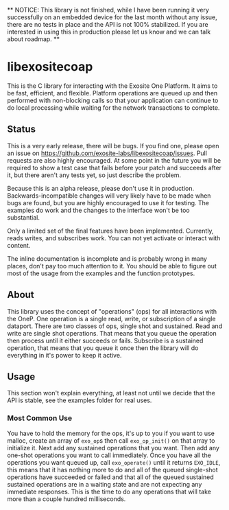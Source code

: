 ** NOTICE: This library is not finished, while I have been running it very
successfully on an embedded device for the last month without any issue, there
are no tests in place and the API is not 100% stabilized. If you are interested
in using this in production please let us know and we can talk about roadmap. **

# libexositecoap

This is the C library for interacting with the Exosite One Platform. It aims to
be fast, efficient, and flexible. Platform operations are queued up and then
performed with non-blocking calls so that your application can continue to do
local processing while waiting for the network transactions to complete.

## Status

This is a very early release, there will be bugs. If you find one, please open
an issue on https://github.com/exosite-labs/libexositecoap/issues. Pull requests
are also highly encouraged. At some point in the future you will be required to
show a test case that fails before your patch and succeeds after it, but there
aren't any tests yet, so just describe the problem.

Because this is an alpha release, please don't use it in production.
Backwards-incompatible changes will very likely have to be made when bugs are
found, but you are highly encouraged to use it for testing. The examples do
work and the changes to the interface won't be too substantial.

Only a limited set of the final features have been implemented. Currently, reads
writes, and subscribes work. You can not yet activate or interact with content.

The inline documentation is incomplete and is probably wrong in many places,
don't pay too much attention to it. You should be able to figure out most of the
usage from the examples and the function prototypes.

## About

This library uses the concept of "operations" (ops) for all interactions with
the OneP. One operation is a single read, write, or subscription of a single
dataport. There are two classes of ops, single shot and sustained. Read and
write are single shot operations. That means that you queue the operation then
process until it either succeeds or fails. Subscribe is a sustained operation,
that means that you queue it once then the library will do everything in it's
power to keep it active.

## Usage

This section won't explain everything, at least not until we decide that the API
is stable, see the examples folder for real uses.

### Most Common Use

You have to hold the memory for the ops, it's up to you if you want to use
malloc, create an array of `exo_op`s then call `exo_op_init()` on that array to
initialize it. Next add any sustained operations that you want. Then add any
one-shot operations you want to call immediately. Once you have all the
operations you want queued up, call `exo_operate()` until it returns `EXO_IDLE`,
this means that it has nothing more to do and all of the queued single-shot
operations have succeeded or failed and that all of the queued sustained
sustained operations are in a waiting state and are not expecting any immediate
responses. This is the time to do any operations that will take more than a
couple hundred milliseconds.
